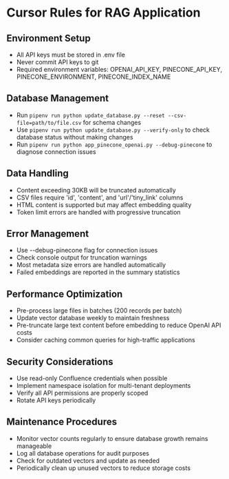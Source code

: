 # Cursor Rules for RAG Application

## Environment Setup
- All API keys must be stored in .env file
- Never commit API keys to git
- Required environment variables: OPENAI_API_KEY, PINECONE_API_KEY, PINECONE_ENVIRONMENT, PINECONE_INDEX_NAME

## Database Management
- Run `pipenv run python update_database.py --reset --csv-file=path/to/file.csv` for schema changes
- Use `pipenv run python update_database.py --verify-only` to check database status without making changes
- Run `pipenv run python app_pinecone_openai.py --debug-pinecone` to diagnose connection issues

## Data Handling
- Content exceeding 30KB will be truncated automatically
- CSV files require 'id', 'content', and 'url'/'tiny_link' columns
- HTML content is supported but may affect embedding quality
- Token limit errors are handled with progressive truncation

## Error Management
- Use --debug-pinecone flag for connection issues
- Check console output for truncation warnings
- Most metadata size errors are handled automatically
- Failed embeddings are reported in the summary statistics

## Performance Optimization
- Pre-process large files in batches (200 records per batch)
- Update vector database weekly to maintain freshness
- Pre-truncate large text content before embedding to reduce OpenAI API costs
- Consider caching common queries for high-traffic applications

## Security Considerations
- Use read-only Confluence credentials when possible
- Implement namespace isolation for multi-tenant deployments
- Verify all API permissions are properly scoped
- Rotate API keys periodically

## Maintenance Procedures
- Monitor vector counts regularly to ensure database growth remains manageable
- Log all database operations for audit purposes
- Check for outdated vectors and update as needed
- Periodically clean up unused vectors to reduce storage costs 